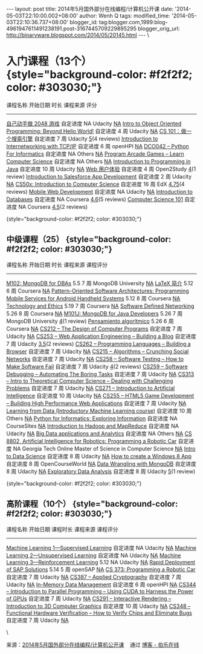 --- layout: post title: 2014年5月国外部分在线编程/计算机公开课 date:
'2014-05-03T22:10:00.002+08:00' author: Wenh Q tags: modified\_time:
'2014-05-03T22:10:36.737+08:00' blogger\_id:
tag:blogger.com,1999:blog-4961947611491238191.post-3167445709229895295
blogger\_orig\_url: http://binaryware.blogspot.com/2014/05/20145.html
--- \

入门课程（13个） {style="background-color: #f2f2f2; color: #303030;"}
================

  课程名称                                                                                                                   开始日期   时长    课程来源     评分
  -------------------------------------------------------------------------------------------------------------------------- ---------- ------- ------------ ------------------------------------------------------------------------------------------------------------------------------
  [自己动手做 2048 游戏](https://www.udacity.com/course/ud248)                                                               自定进度   NA      Udacity      [NA](https://www.class-central.com/mooc/1952/udacity-make-your-own-2048#course-reviews)
  [Intro to Object Oriented Programming: Beyond Hello World!](https://www.udacity.com/course/ud036)                          自定进度   4 周    Udacity      [NA](https://www.class-central.com/mooc/2013/udacity-intro-to-object-oriented-programming-beyond-hello-world#course-reviews)
  [CS 101：做一个搜索引擎](http://www.udacity.com/overview/Course/cs101)                                                     自定进度   7 周    Udacity      [5](https://www.class-central.com/mooc/320/udacity-introduction-to-computer-science#course-reviews)(4 reviews)
  [Introduction to Internetworking with TCP/IP](https://openhpi.de/course/internetworking)                                   自定进度   6 周    openHPI      [NA](https://www.class-central.com/mooc/590/openhpi-introduction-to-internetworking-with-tcp-ip#course-reviews)
  [DCO042 – Python For Informatics](https://online.dr-chuck.com/index.php)                                                   自定进度   NA      Others       [NA](https://www.class-central.com/mooc/1010/dco042-python-for-informatics#course-reviews)
  [Program Arcade Games – Learn Computer Science](http://programarcadegames.com/)                                            自定进度   NA      Others       [NA](https://www.class-central.com/mooc/640/program-arcade-games-learn-computer-science#course-reviews)
  [Introduction to Programming in Java](https://www.udacity.com/course/cs046)                                                自定进度   10 周   Udacity      [NA](https://www.class-central.com/mooc/831/udacity-introduction-to-programming-in-java#course-reviews)
  [Web 用户体验](https://www.open2study.com/courses/user-experience-for-the-web)                                             自定进度   4 周    Open2Study   [4](https://www.class-central.com/mooc/904/open2study-user-experience-for-the-web#course-reviews)(1 review)
  [Introduction to Salesforce App Development](https://www.udacity.com/course/ud162)                                         自定进度   2 周    Udacity      [NA](https://www.class-central.com/mooc/1481/udacity-introduction-to-salesforce-app-development#course-reviews)
  [CS50x: Introduction to Computer Science](https://www.edx.org/course/harvardx/harvardx-cs50x-introduction-computer-1022)   自定进度   16 周   EdX          [4.75](https://www.class-central.com/mooc/442/edx-cs50x-introduction-to-computer-science#course-reviews)(4 reviews)
  [Mobile Web Development](https://www.udacity.com/course/cs256)                                                             自定进度   NA      Udacity      [NA](https://www.class-central.com/mooc/1046/udacity-mobile-web-development#course-reviews)
  [Introduction to Databases](https://www.coursera.org/course/db)                                                            自定进度   NA      Coursera     [4.6](https://www.class-central.com/mooc/303/coursera-introduction-to-databases#course-reviews)(5 reviews)
  [Computer Science 101](https://www.coursera.org/course/cs101)                                                              自定进度   NA      Coursera     [4.5](https://www.class-central.com/mooc/375/coursera-computer-science-101#course-reviews)(2 reviews)

 {style="background-color: #f2f2f2; color: #303030;"}

中级课程（25） {style="background-color: #f2f2f2; color: #303030;"}
--------------

  课程名称                                                                                                                                                         开始日期   时长    课程来源                                                    课程评分
  ---------------------------------------------------------------------------------------------------------------------------------------------------------------- ---------- ------- ----------------------------------------------------------- -----------------------------------------------------------------------------------------------------------------------------------------------------------------------------------------------
  [M102: MongoDB for DBAs](https://university.mongodb.com/courses/10gen/M102/2014_may/about)                                                                       5.5        7 周    MongoDB University                                          [NA](https://www.class-central.com/mooc/475/mongodb-university-m102-mongodb-for-dbas#course-reviews)
  [LaTeX 简介](https://www.coursera.org/course/latex)                                                                                                              5.12       6 周    Coursera                                                    [NA](https://www.class-central.com/mooc/1377/coursera-----latex-introduction-to-latex#course-reviews)
  [Pattern-Oriented Software Architectures: Programming Mobile Services for Android Handheld Systems](https://www.coursera.org/course/posa)                        5.12       8 周    Coursera                                                    [NA](https://www.class-central.com/mooc/533/coursera-pattern-oriented-software-architectures-programming-mobile-services-for-android-handheld-systems#course-reviews)
  [Technology and Ethics](https://www.coursera.org/course/techethics)                                                                                              5.19       7 周    Coursera                                                    [NA](https://www.class-central.com/mooc/1529/coursera-technology-and-ethics#course-reviews)
  [Software Defined Networking](https://www.coursera.org/course/sdn)                                                                                               5.26       8 周    Coursera                                                    [NA](https://www.class-central.com/mooc/489/coursera-software-defined-networking#course-reviews)
  [M101J: MongoDB for Java Developers](https://university.mongodb.com/courses/10gen/M101J/2014_may/about)                                                          5.26       7 周    MongoDB University                                          [4](https://www.class-central.com/mooc/599/mongodb-university-m101j-mongodb-for-java-developers#course-reviews)(1 review)
  [Pensamiento algorítmico](https://www.coursera.org/course/pealgoritmico)                                                                                         5.26       6 周    Coursera                                                    [NA](https://www.class-central.com/mooc/1906/coursera-pensamiento-algoritmico#course-reviews)
  [CS212 – The Design of Computer Programs](http://www.udacity.com/overview/Course/cs212)                                                                          自定进度   7 周    Udacity                                                     [NA](https://www.class-central.com/mooc/323/udacity-design-of-computer-programs#course-reviews)
  [CS253 – Web Application Engineering – Building a Blog](http://www.udacity.com/overview/Course/cs253)                                                            自定进度   7 周    Udacity                                                     [3.5](https://www.class-central.com/mooc/324/udacity-web-development#course-reviews)(2 reviews)
  [CS262 – Programming Languages – Building a Browser](http://www.udacity.com/overview/Course/cs262)                                                               自定进度   7 周    Udacity                                                     [NA](https://www.class-central.com/mooc/325/udacity-programming-languages#course-reviews)
  [CS215 – Algorithms – Crunching Social Networks](http://www.udacity.com/overview/Course/cs215/CourseRev/1)                                                       自定进度   7 周    Udacity                                                     [NA](https://www.class-central.com/mooc/364/udacity-algorithms#course-reviews)
  [CS258 – Software Testing – How to Make Software Fail](http://www.udacity.com/overview/Course/cs258/CourseRev/1)                                                 自定进度   7 周    Udacity                                                     [4](https://www.class-central.com/mooc/365/udacity-software-testing#course-reviews)(2 reviews)
  [CS259 – Software Debugging – Automating The Boring Tasks](http://www.udacity.com/overview/Course/cs259/CourseRev/1)                                             自定进度   7 周    Udacity                                                     [NA](https://www.class-central.com/mooc/457/udacity-software-debugging#course-reviews)
  [CS313 – Intro to Theoretical Computer Science – Dealing with Challenging Problems](http://www.udacity.com/overview/Course/cs313/CourseRev/1)                    自定进度   7 周    Udacity                                                     [NA](https://www.class-central.com/mooc/455/udacity-intro-to-theoretical-computer-science#course-reviews)
  [CS271 – Introduction to Artificial Intelligence](http://www.udacity.com/overview/Course/cs271/CourseRev/1)                                                      自定进度   10 周   Udacity                                                     [NA](https://www.class-central.com/mooc/592/udacity-introduction-to-artificial-intelligence#course-reviews)
  [CS255 – HTML5 Game Development – Building High Performance Web Applications](http://www.udacity.com/overview/Course/cs255/CourseRev/1)                          自定进度   7 周    Udacity                                                     [NA](https://www.class-central.com/mooc/551/udacity-html5-game-development#course-reviews)
  [Learning from Data (Introductory Machine Learning course)](http://work.caltech.edu/telecourse.html)                                                             自定进度   10 周   Others                                                      [NA](https://www.class-central.com/mooc/366/learning-from-data-introductory-machine-learning-course#course-reviews)
  [Python for Informatics: Exploring Information](https://www.coursesites.com/webapps/Bb-sites-course-creation-BBLEARN/courseHomepage.htmlx?course_id=_250824_1)   自定进度   NA      CourseSites                                                 [NA](https://www.class-central.com/mooc/795/coursesites-python-for-informatics-exploring-information#course-reviews)
  [Introduction to Hadoop and MapReduce](https://www.udacity.com/course/ud617)                                                                                     自定进度   NA      Udacity                                                     [NA](https://www.class-central.com/mooc/1470/udacity-introduction-to-hadoop-and-mapreduce#course-reviews)
  [Big Data applications and Analytics](https://bigdatacourse.appspot.com/)                                                                                        自定进度   NA      Others                                                      [NA](https://www.class-central.com/mooc/1948/big-data-applications-and-analytics#course-reviews)
  [CS 8802, Artificial Intelligence for Robotics: Programming a Robotic Car](https://www.udacity.com/course/cs373)                                                 自定进度   NA      Georgia Tech Online Master of Science in Computer Science   [NA](https://www.class-central.com/mooc/1021/georgia-tech-online-master-of-science-in-computer-science-cs-8802-artificial-intelligence-for-robotics-programming-a-robotic-car#course-reviews)
  [Intro to Data Science](https://www.udacity.com/course/ud359)                                                                                                    自定进度   8 周    Udacity                                                     [NA](https://www.class-central.com/mooc/1480/udacity-intro-to-data-science#course-reviews)
  [How to create a Windows 8 App](http://www.opencourseworld.de/pages/coursedescription.jsf?courseId=487693)                                                       自定进度   8 周    OpenCourseWorld                                             [NA](https://www.class-central.com/mooc/1788/opencourseworld-how-to-create-a-windows-8-app#course-reviews)
  [Data Wrangling with MongoDB](https://www.udacity.com/course/ud032)                                                                                              自定进度   8 周    Udacity                                                     [NA](https://www.class-central.com/mooc/1479/udacity-data-wrangling-with-mongodb#course-reviews)
  [Exploratory Data Analysis](https://www.udacity.com/course/ud651)                                                                                                自定进度   8 周    Udacity                                                     [5](https://www.class-central.com/mooc/1478/udacity-exploratory-data-analysis#course-reviews)(1 review)

 {style="background-color: #f2f2f2; color: #303030;"}

高阶课程（10个） {style="background-color: #f2f2f2; color: #303030;"}
----------------

  课程名称                                                                                                                                             开始日期   课程时长   课程来源   课程评分
  ---------------------------------------------------------------------------------------------------------------------------------------------------- ---------- ---------- ---------- ----------------------------------------------------------------------------------------------------------------
  [Machine Learning 1—Supervised Learning](https://www.udacity.com/course/ud675)                                                                       自定进度   NA         Udacity    [NA](https://www.class-central.com/mooc/1847/udacity-machine-learning-1-supervised-learning#course-reviews)
  [Machine Learning 2—Unsupervised Learning](https://www.udacity.com/course/ud741)                                                                     自定进度   NA         Udacity    [NA](https://www.class-central.com/mooc/1848/udacity-machine-learning-2-unsupervised-learning#course-reviews)
  [Machine Learning 3—Reinforcement Learning](https://www.udacity.com/course/ud820)                                                                    5.12       NA         Udacity    [NA](https://www.class-central.com/mooc/1849/udacity-machine-learning-3-reinforcement-learning#course-reviews)
  [Rapid Deployment of SAP Solutions](https://open.sap.com/course/rds1)                                                                                5.14       5 周       openSAP    [NA](https://www.class-central.com/mooc/2018/opensap-rapid-deployment-of-sap-solutions#course-reviews)
  [CS 373: Programming a Robotic Car](http://www.udacity.com/overview/Course/cs373)                                                                    自定进度   7 周       Udacity    [NA](https://www.class-central.com/mooc/319/udacity-artificial-intelligence-for-robotics#course-reviews)
  [CS387 – Applied Cryptography](http://www.udacity.com/overview/Course/cs387)                                                                         自定进度   7 周       Udacity    [NA](https://www.class-central.com/mooc/326/udacity-cs387-applied-cryptography#course-reviews)
  [In-Memory Data Management](https://openhpi.de/course/inmemorydatabases)                                                                             自定进度   6 周       openHPI    [NA](https://www.class-central.com/mooc/465/openhpi-in-memory-data-management#course-reviews)
  [CS344 – Introduction to Parallel Programming – Using CUDA to Harness the Power of GPUs](http://www.udacity.com/overview/Course/cs344/CourseRev/1)   自定进度   7 周       Udacity    [NA](https://www.class-central.com/mooc/549/udacity-intro-to-parallel-programming#course-reviews)
  [CS291 – Interactive Rendering – Introduction to 3D Computer Graphics](http://www.udacity.com/overview/Course/cs291/CourseRev/1)                     自定进度   10 周      Udacity    [NA](https://www.class-central.com/mooc/552/udacity-interactive-3d-graphics#course-reviews)
  [CS348 – Functional Hardware Verification – How to Verify Chips and Eliminate Bugs](http://www.udacity.com/overview/Course/cs348/CourseRev/1)        自定进度   7 周       Udacity    [NA](https://www.class-central.com/mooc/550/udacity-functional-hardware-verification#course-reviews)

\

来源：[2014年5月国外部分在线编程/计算机公开课](http://blog.jobbole.com/66721/) 
  通过 [博客 - 伯乐在线](http://blog.jobbole.com/)
